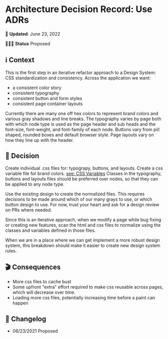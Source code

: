 # Architecture Decision Record: Use ADRs
📆 **Updated**: June 23, 2022

🙋🏽‍♀️ **Status** Proposed

## ℹ️ Context
This is the first step in an iterative refactor approach to a Design System: CSS standardization and consistency. 
Across the application we want:
- a consistent color story 
- consistent typography
- consistent button and form styles
- consistent page container layouts

Currently there are many one off hex colors to represent brand colors and various gray shadows and line breaks. The typography varies by page both with which node type is used as the page header and sub heads and the font-size, font-weight, and font-family of each node. Buttons vary from pill shaped, rounded boxes and default browser style. Page layouts vary on how they line up with the header.
 

## 🤔 Decision
Create individual .css files for: typograpy, buttons, and layouts. Create a css variable file for brand colors. [see: CSS Variables](https://developer.mozilla.org/en-US/docs/Web/CSS/Using_CSS_custom_properties)
Classes in the typography, buttons and layouts files should be preferred over nodes, so that they can be applied to any node type. 

Use the existing design to create the normalized files. This requires decisions to be made around which of our many grays to use, or which button design to use. For now, trust your heart and ask for a design review on PRs where needed.

Since this is an iterative approach, when we modify a page while bug fixing or creating new features, scan the html and css files to normalize using the classes and variables defined in those files. 

When we are in a place where we can get implement a more robust design system, this breakdown should make it easier to create new design system rules.

## 🎬 Consequences
- More css files to cache bust
- Some upfront "extra" effort required to make css reusable across pages, which will decrease over time. 
- Loading more css files, potentially increasing time before a paint can happen

## 📝 Changelog
- 06/23/2021 Proposed